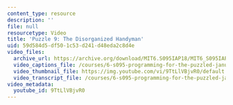 ```yaml
---
content_type: resource
description: ''
file: null
resourcetype: Video
title: 'Puzzle 9: The Disorganized Handyman'
uid: 59d584d5-df50-1c53-d241-d48eda2c8d4e
video_files:
  archive_url: https://archive.org/download/MIT6.S095IAP18/MIT6_S095IAP18_Puzzle_09_300k.mp4
  video_captions_file: /courses/6-s095-programming-for-the-puzzled-january-iap-2018/e6a38ae0153953018e571e06ad9fde7c_9TtLlVBjvR0.vtt
  video_thumbnail_file: https://img.youtube.com/vi/9TtLlVBjvR0/default.jpg
  video_transcript_file: /courses/6-s095-programming-for-the-puzzled-january-iap-2018/e28839a31ed2b5c954dc7466d01a8db1_9TtLlVBjvR0.pdf
video_metadata:
  youtube_id: 9TtLlVBjvR0
---
```


